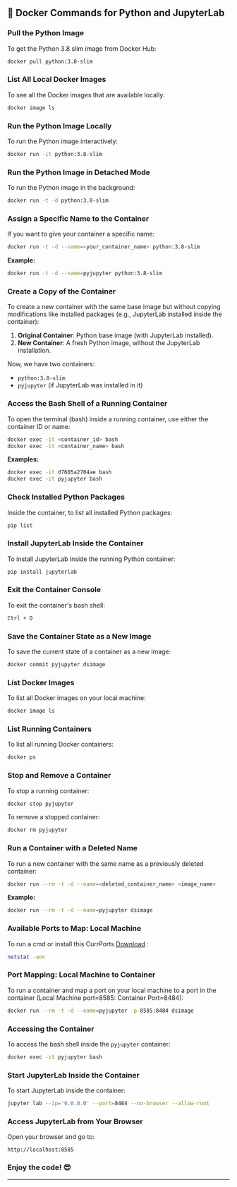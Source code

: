 ## 🚀 Docker Commands for Python and JupyterLab

### Pull the Python Image
To get the Python 3.8 slim image from Docker Hub:
```bash
docker pull python:3.8-slim
```

### List All Local Docker Images
To see all the Docker images that are available locally:
```bash
docker image ls
```

### Run the Python Image Locally
To run the Python image interactively:
```bash
docker run -it python:3.8-slim
```

### Run the Python Image in Detached Mode
To run the Python image in the background:
```bash
docker run -t -d python:3.8-slim
```

### Assign a Specific Name to the Container
If you want to give your container a specific name:
```bash
docker run -t -d --name=<your_container_name> python:3.8-slim
```

**Example:**
```bash
docker run -t -d --name=pyjupyter python:3.8-slim
```

### Create a Copy of the Container
To create a new container with the same base image but without copying modifications like installed packages (e.g., JupyterLab installed inside the container):
1. **Original Container**: Python base image (with JupyterLab installed).
2. **New Container**: A fresh Python image, without the JupyterLab installation.

Now, we have two containers:
- `python:3.8-slim`
- `pyjupyter` (if JupyterLab was installed in it)

### Access the Bash Shell of a Running Container
To open the terminal (bash) inside a running container, use either the container ID or name:
```bash
docker exec -it <container_id> bash
docker exec -it <container_name> bash
```

**Examples:**
```bash
docker exec -it d7605a2704ae bash
docker exec -it pyjupyter bash
```

### Check Installed Python Packages
Inside the container, to list all installed Python packages:
```bash
pip list
```

### Install JupyterLab Inside the Container
To install JupyterLab inside the running Python container:
```bash
pip install jupyterlab
```

### Exit the Container Console
To exit the container's bash shell:
```bash
Ctrl + D
```

### Save the Container State as a New Image
To save the current state of a container as a new image:
```bash
docker commit pyjupyter dsimage
```

### List Docker Images
To list all Docker images on your local machine:
```bash
docker image ls
```

### List Running Containers
To list all running Docker containers:
```bash
docker ps
```

### Stop and Remove a Container
To stop a running container:
```bash
docker stop pyjupyter
```

To remove a stopped container:
```bash
docker rm pyjupyter
```

### Run a Container with a Deleted Name
To run a new container with the same name as a previously deleted container:
```bash
docker run --rm -t -d --name=<deleted_container_name> <image_name>
```

**Example:**
```bash
docker run --rm -t -d --name=pyjupyter dsimage
```

### Available Ports to Map: Local Machine
To run a cmd or install this CurrPorts [Download](https://www.nirsoft.net/utils/cports.html/) :
```bash
netstat -aon
```

### Port Mapping: Local Machine to Container
To run a container and map a port on your local machine to a port in the container (Local Machine port=8585: Container Port=8484):
```bash
docker run --rm -t -d --name=pyjupyter -p 8585:8484 dsimage
```

### Accessing the Container
To access the bash shell inside the `pyjupyter` container:
```bash
docker exec -it pyjupyter bash
```

### Start JupyterLab Inside the Container
To start JupyterLab inside the container:
```bash
jupyter lab --ip='0.0.0.0' --port=8484 --no-browser --allow-root
```

### Access JupyterLab from Your Browser
Open your browser and go to:
```
http://localhost:8585
```

### Enjoy the code! 😎
---
